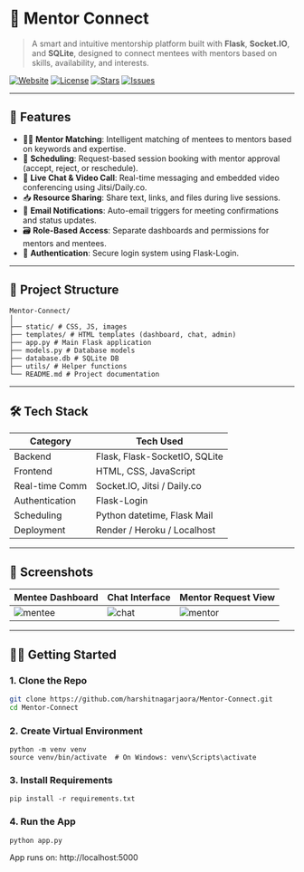 # 🧠 Mentor Connect

> A smart and intuitive mentorship platform built with **Flask**, **Socket.IO**, and **SQLite**, designed to connect mentees with mentors based on skills, availability, and interests.

[![Website](https://img.shields.io/badge/Visit%20Live%20Site-blue?style=for-the-badge&logo=google-chrome)](https://harshitnagar.epizy.com)
[![License](https://img.shields.io/github/license/harshitnagarjaora/Mentor-Connect?style=for-the-badge)](./LICENSE)
[![Stars](https://img.shields.io/github/stars/harshitnagarjaora/Mentor-Connect?style=for-the-badge)](https://github.com/harshitnagarjaora/Mentor-Connect/stargazers)
[![Issues](https://img.shields.io/github/issues/harshitnagarjaora/Mentor-Connect?style=for-the-badge)](https://github.com/harshitnagarjaora/Mentor-Connect/issues)

---

## 🚀 Features

- 🧑‍🏫 **Mentor Matching**: Intelligent matching of mentees to mentors based on keywords and expertise.
- 📅 **Scheduling**: Request-based session booking with mentor approval (accept, reject, or reschedule).
- 🔴 **Live Chat & Video Call**: Real-time messaging and embedded video conferencing using Jitsi/Daily.co.
- 📥 **Resource Sharing**: Share text, links, and files during live sessions.
- 📨 **Email Notifications**: Auto-email triggers for meeting confirmations and status updates.
- 🗃️ **Role-Based Access**: Separate dashboards and permissions for mentors and mentees.
- 🔐 **Authentication**: Secure login system using Flask-Login.

---

## 📁 Project Structure
```
Mentor-Connect/
│
├── static/ # CSS, JS, images
├── templates/ # HTML templates (dashboard, chat, admin)
├── app.py # Main Flask application
├── models.py # Database models
├── database.db # SQLite DB
├── utils/ # Helper functions
└── README.md # Project documentation
```
---

## 🛠️ Tech Stack

| Category       | Tech Used                                       |
|----------------|-------------------------------------------------|
| Backend        | Flask, Flask-SocketIO, SQLite                   |
| Frontend       | HTML, CSS, JavaScript                           |
| Real-time Comm | Socket.IO, Jitsi / Daily.co                     |
| Authentication | Flask-Login                                     |
| Scheduling     | Python datetime, Flask Mail                     |
| Deployment     | Render / Heroku / Localhost                     |

---

## 📸 Screenshots

| Mentee Dashboard | Chat Interface | Mentor Request View |
|------------------|----------------|----------------------|
| ![mentee](https://dummyimage.com/300x200/ccc/000&text=Mentee+Dashboard) | ![chat](https://dummyimage.com/300x200/ccc/000&text=Chat+UI) | ![mentor](https://dummyimage.com/300x200/ccc/000&text=Mentor+Request+Page) |



---

## 🧑‍💻 Getting Started

### 1. Clone the Repo

```bash
git clone https://github.com/harshitnagarjaora/Mentor-Connect.git
cd Mentor-Connect
```
### 2. Create Virtual Environment
```
python -m venv venv
source venv/bin/activate  # On Windows: venv\Scripts\activate
```
### 3. Install Requirements
```
pip install -r requirements.txt
```
### 4. Run the App
```
python app.py
```
App runs on: http://localhost:5000
